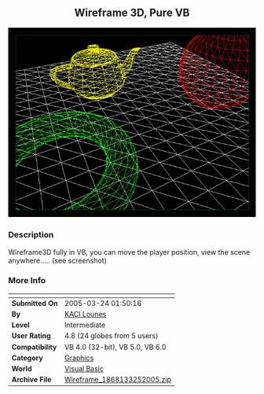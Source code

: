 ﻿<div align="center">

## Wireframe 3D, Pure VB

<img src="PIC2005325155672202.gif">
</div>

### Description

Wireframe3D fully in VB, you can move the player position, view the scene anywhere..... (see screenshot)
 
### More Info
 


<span>             |<span>
---                |---
**Submitted On**   |2005-03-24 01:50:16
**By**             |[KACI  Lounes](https://github.com/Planet-Source-Code/PSCIndex/blob/master/ByAuthor/kaci-lounes.md)
**Level**          |Intermediate
**User Rating**    |4.8 (24 globes from 5 users)
**Compatibility**  |VB 4\.0 \(32\-bit\), VB 5\.0, VB 6\.0
**Category**       |[Graphics](https://github.com/Planet-Source-Code/PSCIndex/blob/master/ByCategory/graphics__1-46.md)
**World**          |[Visual Basic](https://github.com/Planet-Source-Code/PSCIndex/blob/master/ByWorld/visual-basic.md)
**Archive File**   |[Wireframe\_1868133252005\.zip](https://github.com/Planet-Source-Code/kaci-lounes-wireframe-3d-pure-vb__1-59642/archive/master.zip)








